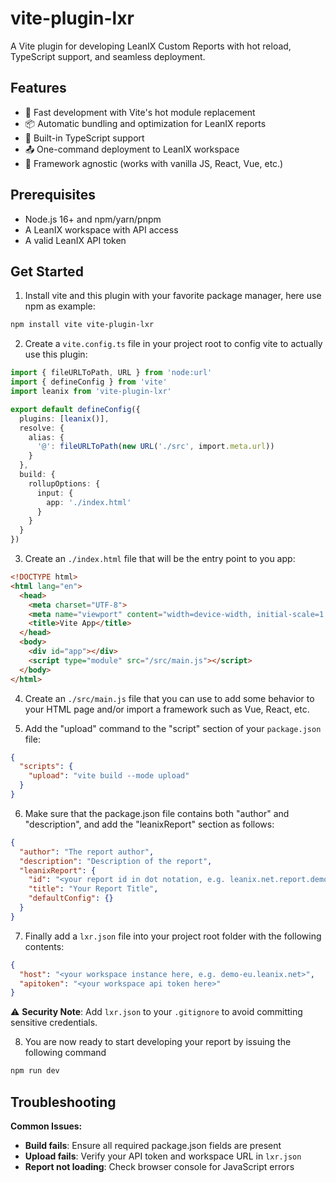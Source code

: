 # vite-plugin-lxr

A Vite plugin for developing LeanIX Custom Reports with hot reload, TypeScript support, and seamless deployment.

## Features

- 🚀 Fast development with Vite's hot module replacement
- 📦 Automatic bundling and optimization for LeanIX reports
- 🔧 Built-in TypeScript support
- 📤 One-command deployment to LeanIX workspace
- 🎯 Framework agnostic (works with vanilla JS, React, Vue, etc.)

## Prerequisites

- Node.js 16+ and npm/yarn/pnpm
- A LeanIX workspace with API access
- A valid LeanIX API token

## Get Started

1. Install vite and this plugin with your favorite package manager, here use npm as example:

```bash
npm install vite vite-plugin-lxr
```

2. Create a `vite.config.ts` file in your project root to config vite to actually use this plugin:
```ts
import { fileURLToPath, URL } from 'node:url'
import { defineConfig } from 'vite'
import leanix from 'vite-plugin-lxr'

export default defineConfig({
  plugins: [leanix()],
  resolve: {
    alias: {
      '@': fileURLToPath(new URL('./src', import.meta.url))
    }
  },
  build: {
    rollupOptions: {
      input: {
        app: './index.html'
      }
    }
  }
})
```

3. Create an `./index.html` file that will be the entry point to you app:
```html
<!DOCTYPE html>
<html lang="en">
  <head>
    <meta charset="UTF-8">
    <meta name="viewport" content="width=device-width, initial-scale=1.0">
    <title>Vite App</title>
  </head>
  <body>
    <div id="app"></div>
    <script type="module" src="/src/main.js"></script>
  </body>
</html>
```

4. Create an `./src/main.js` file that you can use to add some behavior to your HTML page and/or import a framework such as Vue, React, etc.

5. Add the "upload" command to the "script" section of your `package.json` file:
```json
{
  "scripts": {
    "upload": "vite build --mode upload"
  }
}
```

6. Make sure that the package.json file contains both "author" and "description", and add the "leanixReport" section as follows:
```json
{
  "author": "The report author",
  "description": "Description of the report",
  "leanixReport": {
    "id": "<your report id in dot notation, e.g. leanix.net.report.demo>",
    "title": "Your Report Title",
    "defaultConfig": {}
  }
}
```

7. Finally add a `lxr.json` file into your project root folder with the following contents:
```json
{
  "host": "<your workspace instance here, e.g. demo-eu.leanix.net>",
  "apitoken": "<your workspace api token here>"
}
```

⚠️ **Security Note**: Add `lxr.json` to your `.gitignore` to avoid committing sensitive credentials.

8. You are now ready to start developing your report by issuing the following command
```bash
npm run dev
```

## Troubleshooting

**Common Issues:**

- **Build fails**: Ensure all required package.json fields are present
- **Upload fails**: Verify your API token and workspace URL in `lxr.json`
- **Report not loading**: Check browser console for JavaScript errors
